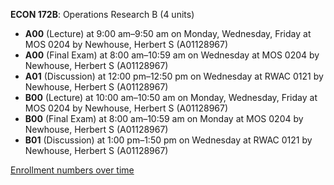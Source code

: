 **ECON 172B**: Operations Research B (4 units)

- **A00** (Lecture) at 9:00 am–9:50 am on Monday, Wednesday, Friday at MOS 0204 by Newhouse, Herbert S (A01128967)
- **A00** (Final Exam) at 8:00 am–10:59 am on Wednesday at MOS 0204 by Newhouse, Herbert S (A01128967)
- **A01** (Discussion) at 12:00 pm–12:50 pm on Wednesday at RWAC 0121 by Newhouse, Herbert S (A01128967)
- **B00** (Lecture) at 10:00 am–10:50 am on Monday, Wednesday, Friday at MOS 0204 by Newhouse, Herbert S (A01128967)
- **B00** (Final Exam) at 8:00 am–10:59 am on Monday at MOS 0204 by Newhouse, Herbert S (A01128967)
- **B01** (Discussion) at 1:00 pm–1:50 pm on Wednesday at RWAC 0121 by Newhouse, Herbert S (A01128967)

[Enrollment numbers over time](./ECON172B.tsv)
